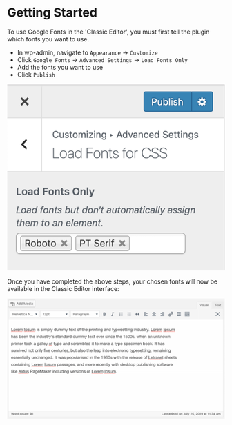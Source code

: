 # Getting Started

To use Google Fonts in the 'Classic Editor', you must first tell the plugin which fonts you want to use.&#x20;

* In wp-admin, navigate to `Appearance` → `Customize`
* Click `Google Fonts` → `Advanced Settings` → `Load Fonts Only`
* Add the fonts you want to use
* Click `Publish`

![](<../.gitbook/assets/image (1).png>)

Once you have completed the above steps, your chosen fonts will now be available in the Classic Editor interface:

![](<../.gitbook/assets/2019-07-25 12.48.23.gif>)
